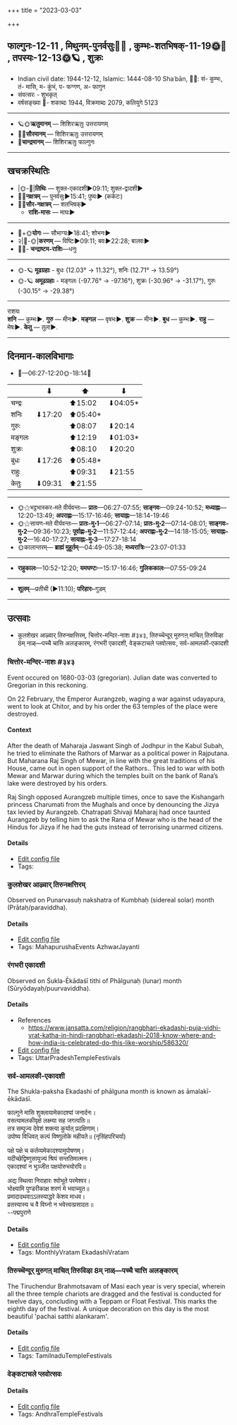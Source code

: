 +++
title = "2023-03-03"

+++
## फाल्गुनः-12-11  ,  मिथुनम्-पुनर्वसुः🌛🌌  ,  कुम्भः-शतभिषक्-11-19🌞🌌  ,  तपस्यः-12-13🌞🪐  ,  शुक्रः
- Indian civil date: 1944-12-12, Islamic: 1444-08-10 Shaʿbān, 🌌🌞: सं- कुम्भः, तं- मासि, म- कुंभं, प- फग्गण, अ- फागुन
- संवत्सरः - शुभकृत्
- वर्षसङ्ख्या 🌛- शकाब्दः 1944, विक्रमाब्दः 2079, कलियुगे 5123
___________________
- 🪐🌞**ऋतुमानम्** — शिशिरऋतुः उत्तरायणम्
- 🌌🌞**सौरमानम्** — शिशिरऋतुः उत्तरायणम्
- 🌛**चान्द्रमानम्** — शिशिरऋतुः फाल्गुनः
___________________


## खचक्रस्थितिः
- |🌞-🌛|**तिथिः** — शुक्ल-एकादशी►09:11; शुक्ल-द्वादशी►  
- 🌌🌛**नक्षत्रम्** — पुनर्वसुः►15:41; पुष्यः► (कर्कटः)  
- 🌌🌞**सौर-नक्षत्रम्** — शतभिषक्►  
  - **राशि-मासः** — माघः► 
___________________
- 🌛+🌞**योगः** — सौभाग्यः►18:41; शोभनः►  
- २|🌛-🌞|**करणम्** — विष्टिः►09:11; बवः►22:28; बालवः►  
- 🌌🌛- **चन्द्राष्टम-राशिः**—धनुः  
___________________
- 🌞-🪐 **मूढग्रहाः** - बुधः (12.03° → 11.32°), शनिः (12.71° → 13.59°)
- 🌞-🪐 **अमूढग्रहाः** - मङ्गलः (-97.76° → -97.16°), शुक्रः (-30.96° → -31.17°), गुरुः (-30.15° → -29.38°)
___________________
राशयः  
**शनि** — कुम्भः►. **गुरु** — मीनः►. **मङ्गल** — वृषभः►. **शुक्र** — मीनः►. **बुध** — कुम्भः►. **राहु** — मेषः►. **केतु** — तुला►. 
___________________


## दिनमान-कालविभागाः
- 🌅—06:27-12:20🌞-18:14🌇  

|      |⬇     |⬆     |⬇     |
|------|-----|-----|------|
|चन्द्रः|     |⬆15:02 |⬇04:05*|
|शनिः   |⬇17:20 |⬆05:40*|     |
|गुरुः  |     |⬆08:07 |⬇20:14 |
|मङ्गलः |     |⬆12:19 |⬇01:03*|
|शुक्रः |     |⬆08:10 |⬇20:20 |
|बुधः   |⬇17:26 |⬆05:48*|     |
|राहुः  |     |⬆09:31 |⬇21:55 |
|केतुः  |⬇09:31 |⬆21:55 |     |
___________________
- 🌞⚝भट्टभास्कर-मते वीर्यवन्तः— **प्रातः**—06:27-07:55; **साङ्गवः**—09:24-10:52; **मध्याह्नः**—12:20-13:49; **अपराह्णः**—15:17-16:46; **सायाह्नः**—18:14-19:46  
- 🌞⚝सायण-मते वीर्यवन्तः— **प्रातः-मु॰1**—06:27-07:14; **प्रातः-मु॰2**—07:14-08:01; **साङ्गवः-मु॰2**—09:36-10:23; **पूर्वाह्णः-मु॰2**—11:57-12:44; **अपराह्णः-मु॰2**—14:18-15:05; **सायाह्नः-मु॰2**—16:40-17:27; **सायाह्नः-मु॰3**—17:27-18:14  
- 🌞कालान्तरम्— **ब्राह्मं मुहूर्तम्**—04:49-05:38; **मध्यरात्रिः**—23:07-01:33  
___________________
- **राहुकालः**—10:52-12:20; **यमघण्टः**—15:17-16:46; **गुलिककालः**—07:55-09:24  
___________________
- **शूलम्**—प्रतीची (►11:10); **परिहारः**–गुडम्  
___________________

## उत्सवाः
- कुलशेखर आऴ्वार् तिरुनक्षत्तिरम्, चित्तोर-मन्दिर-नाशः #३४३, तिरुच्चॆन्दूर् मुरुगऩ् माचित् तिरुविऴा 8म् नाळ्—पच्चै चात्ति अलङ्कारम्, रंगभरी एकादशी, वेङ्कटाचले प्लवोत्सवः, सर्व-आमलकी-एकादशी
### चित्तोर-मन्दिर-नाशः #३४३

Event occured on 1680-03-03 (gregorian). Julian date was converted to Gregorian in this reckoning. 

On 22 February, the Emperor Aurangzeb, waging a war against udayapura, went to look at Chitor, and by his order the 63 temples of the place were destroyed.

#### Context
After the death of Maharaja Jaswant Singh of Jodhpur in the Kabul Subah, he tried to eliminate the Rathors of Marwar as a political power in Rajputana. But Maharana Raj Singh of Mewar, in line with the great traditions of his House, came out in open support of the Rathors.. This led to war with both Mewar and Marwar during which the temples built on the bank of Rana’s lake were destroyed by his orders. 

Raj Singh opposed Aurangzeb multiple times, once to save the Kishangarh princess Charumati from the Mughals and once by denouncing the Jizya tax levied by Aurangzeb. Chatrapati Shivaji Maharaj had once taunted Aurangzeb by telling him to ask the Rana of Mewar who is the head of the Hindus for Jizya if he had the guts instead of terrorising unarmed citizens.

#### Details
- [Edit config file](https://github.com/jyotisham/adyatithi/blob/master/mahApuruSha/xatra-later/julian/day/02/22/chittora-mandira-nAshaH.toml)
- Tags: 


### कुलशेखर आऴ्वार् तिरुनक्षत्तिरम्

Observed on Punarvasuḥ nakshatra of Kumbhaḥ (sidereal solar) month (Prātaḥ/paraviddha). 



#### Details
- [Edit config file](https://github.com/jyotisham/adyatithi/blob/master/mahApuruSha/ALvAr/sidereal_solar_month/nakshatra/11/07/kulazEkhara_AzhvAr_tirunakSattiram.toml)
- Tags: MahapurushaEvents AzhwarJayanti


### रंगभरी एकादशी

Observed on Śukla-Ēkādaśī tithi of Phālgunaḥ (lunar) month (Sūryōdayaḥ/puurvaviddha). 



#### Details
- References
  - https://www.jansatta.com/religion/rangbhari-ekadashi-puja-vidhi-vrat-katha-in-hindi-rangbhari-ekadashi-2018-know-where-and-how-india-is-celebrated-do-this-like-worship/586320/
- [Edit config file](https://github.com/jyotisham/adyatithi/blob/master/temples/North/lunar_month/tithi/12/11/raMgabharI_EkAdazI.toml)
- Tags: UttarPradeshTempleFestivals


### सर्व-आमलकी-एकादशी



The Shukla-paksha Ekadashi of phālguna month is known as āmalakī-ēkādaśī.

फाल्गुने मासि शुक्लायामेकादश्यां जनार्दनः।  
वसत्यामलकीवृक्षे लक्ष्म्या सह जगत्पतिः॥  
तत्र सम्पूज्य देवेशं शक्त्या कुर्यात् प्रदक्षिणाम्।  
उपोष्य विधिवत् कल्पं विष्णुलोके महीयते॥ (नृसिंहपरिचर्या)  
  
पक्षे पक्षे च कर्तव्यमेकादश्यामुपोषणम्।  
यदीच्छेद्विष्णुसायुज्यं श्रियं सन्ततिमात्मनः।  
एकादश्यां न भुञ्जीत पक्षयोरुभयोरपि॥  
  
अद्य स्थित्वा निराहारः श्वोभूते परमेश्वर।  
भोक्ष्यामि पुण्डरीकाक्ष शरणं मे भवाच्युत॥  
प्रमादादथवाऽऽलस्याद्धरे केशव माधव।  
व्रतस्यास्य च वै विघ्नो न भवेत्त्वत्प्रसादतः॥  
--पद्मपुराणे



#### Details
- [Edit config file](https://github.com/jyotisham/adyatithi/blob/master/time_focus/monthly/ekAdashI/description_only/AmalakI-EkAdazI.toml)
- Tags: MonthlyVratam EkadashiVratam


### तिरुच्चॆन्दूर् मुरुगऩ् माचित् तिरुविऴा 8म् नाळ्—पच्चै चात्ति अलङ्कारम्



The Tiruchendur Brahmotsavam of Masi each year is very special, wherein all the three temple chariots are dragged and the festival is conducted for twelve days, concluding with a Teppam or Float Festival. This marks the eighth day of the festival. A unique decoration on this day is the most beautiful 'pachai satthi alankaram'.

#### Details
- [Edit config file](https://github.com/jyotisham/adyatithi/blob/master/temples/Tamil/relative_event/tiruccendUr_mAcit_tiruvizhA_nir2aivu/offset__-4/tiruccendUr_murugan2_mAcit_tiruvizhA_%23%238%23%23m_nAL%E2%80%94paccai_cAtti_alaGkAram.toml)
- Tags: TamilnaduTempleFestivals


### वेङ्कटाचले प्लवोत्सवः





#### Details
- [Edit config file](https://github.com/jyotisham/adyatithi/blob/master/temples/venkaTAchala/relative_event/vEGkaTAcalE_plavOtsava-samApanam/offset__-3/vEGkaTAcalE_plavOtsavaH~2.toml)
- Tags: AndhraTempleFestivals


